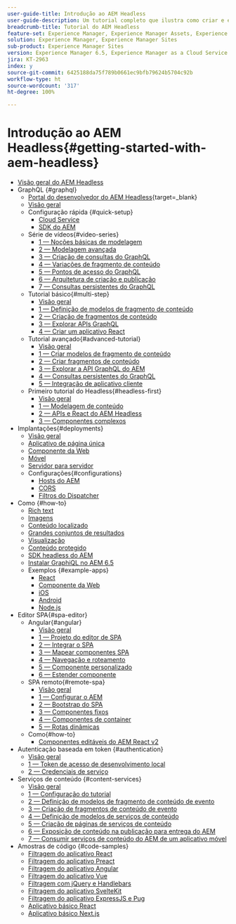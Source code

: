 ```yaml
---
user-guide-title: Introdução ao AEM Headless
user-guide-description: Um tutorial completo que ilustra como criar e expor conteúdo usando o AEM Headless.
breadcrumb-title: Tutorial do AEM Headless
feature-set: Experience Manager, Experience Manager Assets, Experience Manager Sites
solution: Experience Manager, Experience Manager Sites
sub-product: Experience Manager Sites
version: Experience Manager 6.5, Experience Manager as a Cloud Service
jira: KT-2963
index: y
source-git-commit: 6425188da75f789b0661ec9bfb79624b5704c92b
workflow-type: ht
source-wordcount: '317'
ht-degree: 100%

---
```



# Introdução ao AEM Headless{#getting-started-with-aem-headless}

+ [Visão geral do AEM Headless](./overview.md)
+ GraphQL {#graphql}
   + [Portal do desenvolvedor do AEM Headless](https://experienceleague.adobe.com/landing/experience-manager/headless/developer.html?lang=pt-BR){target=_blank}
   + [Visão geral](./graphql/overview.md)
   + Configuração rápida {#quick-setup}
      + [Cloud Service](./graphql/quick-setup/cloud-service.md)
      + [SDK do AEM](./graphql/quick-setup/local-sdk.md)
   + Série de vídeos{#video-series}
      + [1 — Noções básicas de modelagem](./graphql/video-series/modeling-basics.md)
      + [2 — Modelagem avançada](./graphql/video-series/advanced-modeling.md)
      + [3 — Criação de consultas do GraphQL](./graphql/video-series/creating-graphql-queries.md)
      + [4 — Variações de fragmento de conteúdo](./graphql/video-series/content-fragment-variations.md)
      + [5 — Pontos de acesso do GraphQL](./graphql/video-series/graphql-endpoints.md)
      + [6 — Arquitetura de criação e publicação](./graphql/video-series/author-publish-architecture.md)
      + [7 — Consultas persistentes do GraphQL](./graphql/video-series/graphql-persisted-queries.md)
   + Tutorial básico{#multi-step}
      + [Visão geral](./graphql/multi-step/overview.md)
      + [1 — Definição de modelos de fragmento de conteúdo](./graphql/multi-step/content-fragment-models.md)
      + [2 — Criação de fragmentos de conteúdo](./graphql/multi-step/author-content-fragments.md)
      + [3 — Explorar APIs GraphQL](./graphql/multi-step/explore-graphql-api.md)
      + [4 — Criar um aplicativo React](./graphql/multi-step/graphql-and-react-app.md)
   + Tutorial avançado{#advanced-tutorial}
      + [Visão geral](/help/headless-tutorial/graphql/advanced-graphql/overview.md)
      + [1 — Criar modelos de fragmento de conteúdo](/help/headless-tutorial/graphql/advanced-graphql/create-content-fragment-models.md)
      + [2 — Criar fragmentos de conteúdo](/help/headless-tutorial/graphql/advanced-graphql/author-content-fragments.md)
      + [3 — Explorar a API GraphQL do AEM](/help/headless-tutorial/graphql/advanced-graphql/explore-graphql-api.md)
      + [4 — Consultas persistentes do GraphQL ](/help/headless-tutorial/graphql/advanced-graphql/graphql-persisted-queries.md)
      + [5 — Integração de aplicativo cliente](/help/headless-tutorial/graphql/advanced-graphql/client-application-integration.md)
   + Primeiro tutorial do Headless{#headless-first}
      + [Visão geral](./graphql/headless-first-tutorial/overview.md)
      + [1 — Modelagem de conteúdo](./graphql/headless-first-tutorial/1-content-modeling.md)
      + [2 — APIs e React do AEM Headless](./graphql/headless-first-tutorial/2-aem-headless-apis-and-react.md)
      + [3 — Componentes complexos](./graphql/headless-first-tutorial/3-complex-components.md)
+ Implantações{#deployments}
   + [Visão geral](./graphql/deployment/overview.md)
   + [Aplicativo de página única](./graphql/deployment/spa.md)
   + [Componente da Web](./graphql/deployment/web-component.md)
   + [Móvel](./graphql/deployment/mobile.md)
   + [Servidor para servidor](./graphql/deployment/server-to-server.md)
   + Configurações{#configurations}
      + [Hosts do AEM](./graphql/deployment/configurations/aem-hosts.md)
      + [CORS](./graphql/deployment/configurations/cors.md)
      + [Filtros do Dispatcher](./graphql/deployment/configurations/dispatcher-filters.md)
+ Como {#how-to}
   + [Rich text](./graphql/how-to/rich-text.md)
   + [Imagens](./graphql/how-to/images.md)
   + [Conteúdo localizado](./graphql/how-to/localized-content.md)
   + [Grandes conjuntos de resultados](./graphql/how-to/large-result-sets.md)
   + [Visualização](./graphql/how-to/preview.md)
   + [Conteúdo protegido](./graphql/how-to/protected-content.md)
   + [SDK headless do AEM](./graphql/how-to/aem-headless-sdk.md)
   + [Instalar GraphiQL no AEM 6.5](./graphql/how-to/install-graphiql-aem-6-5.md)
   + Exemplos {#example-apps}
      + [React](./graphql/example-apps/react-app.md)
      + [Componente da Web](./graphql/example-apps/web-component.md)
      + [iOS](./graphql/example-apps/ios-swiftui-app.md)
      + [Android](./graphql/example-apps/android-app.md)
      + [Node.js](./graphql/example-apps/server-to-server-app.md)
+ Editor SPA{#spa-editor}
   + Angular{#angular}
      + [Visão geral](./spa-editor/angular/overview.md)
      + [1 — Projeto do editor de SPA](./spa-editor/angular/create-project.md)
      + [2 — Integrar o SPA](./spa-editor/angular/integrate-spa.md)
      + [3 — Mapear componentes SPA](./spa-editor/angular/map-components.md)
      + [4 — Navegação e roteamento](./spa-editor/angular/navigation-routing.md)
      + [5 — Componente personalizado](./spa-editor/angular/custom-component.md)
      + [6 — Estender componente](./spa-editor/angular/extend-component.md)
   + SPA remoto{#remote-spa}
      + [Visão geral](./spa-editor/remote-spa/overview.md)
      + [1 — Configurar o AEM](./spa-editor/remote-spa/aem-configure.md)
      + [2 — Bootstrap do SPA](./spa-editor/remote-spa/spa-bootstrap.md)
      + [3 — Componentes fixos](./spa-editor/remote-spa/spa-fixed-component.md)
      + [4 — Componentes de container](./spa-editor/remote-spa/spa-container-component.md)
      + [5 — Rotas dinâmicas](./spa-editor/remote-spa/spa-dynamic-routes.md)
   + Como{#how-to}
      + [Componentes editáveis do AEM React v2](./spa-editor/how-to/react-core-components-v2.md)
+ Autenticação baseada em token {#authentication}
   + [Visão geral](./authentication/overview.md)
   + [1 — Token de acesso de desenvolvimento local](./authentication/local-development-access-token.md)
   + [2 — Credenciais de serviço](./authentication/service-credentials.md)
+ Serviços de conteúdo {#content-services}
   + [Visão geral](./content-services/overview.md)
   + [1 — Configuração do tutorial](./content-services/chapter-1.md)
   + [2 — Definição de modelos de fragmento de conteúdo de evento](./content-services/chapter-2.md)
   + [3 — Criação de fragmentos de conteúdo de evento](./content-services/chapter-3.md)
   + [4 — Definição de modelos de serviços de conteúdo](./content-services/chapter-4.md)
   + [5 — Criação de páginas de serviços de conteúdo](./content-services/chapter-5.md)
   + [6 — Exposição de conteúdo na publicação para entrega do AEM](./content-services/chapter-6.md)
   + [7 — Consumir serviços de conteúdo do AEM de um aplicativo móvel](./content-services/chapter-7.md)
+ Amostras de código {#code-samples}
   + [Filtragem do aplicativo React](./graphql/code-samples/filtering-react-app.md)
   + [Filtragem do aplicativo Preact](./graphql/code-samples/filtering-preact-app.md)
   + [Filtragem do aplicativo Angular](./graphql/code-samples/filtering-angular-app.md)
   + [Filtragem do aplicativo Vue](./graphql/code-samples/filtering-vue-app.md)
   + [Filtragem com jQuery e Handlebars](./graphql/code-samples/filtering-jquery-handlebars.md)
   + [Filtragem do aplicativo SvelteKit](./graphql/code-samples/filtering-sveltekit-app.md)
   + [Filtragem do aplicativo ExpressJS e Pug](./graphql/code-samples/filtering-express-pug-app.md)
   + [Aplicativo básico React](./graphql/code-samples/basic-react-app.md)
   + [Aplicativo básico Next.js](./graphql/code-samples/basic-nextjs-app.md)

